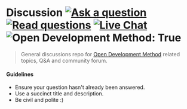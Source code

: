 # Discussion [![Ask a question][badge-ask]][ask] [![Read questions][badge-read]][read] [![Live Chat][badge-gitter]][gitter] ![Open Development Method: True](https://img.shields.io/badge/Development%20Method-Open-blue.svg)


> General discussions repo for [Open Development Method][website] related topics, Q&A and community forum.

#### Guidelines

- Ensure your question hasn't already been answered.
- Use a succinct title and description.
- Be civil and polite :)

[badge-gitter]: https://img.shields.io/badge/Gitter-join%20chat-brightgreen.svg
[badge-ask]: https://img.shields.io/badge/Q%20&%20A-ask%20a%20question-blue.svg
[badge-read]: https://img.shields.io/badge/Q%20&%20A-read%20questions-008bb8.svg

[ask]: ../../issues/new
[read]: ../../issues?q=is%3Aissue
[gitter]: https://gitter.im/OpenDevelopmentMethod/discussion
[website]: http://opendevelopmentmethod.org/
